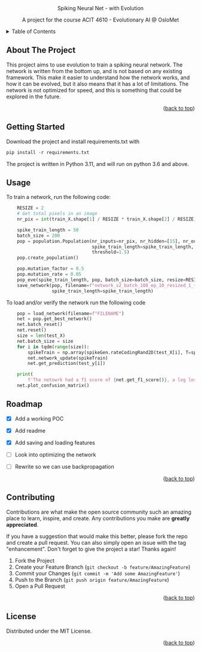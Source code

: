 
<div
  <h3 align="center">Spiking Neural Net - with Evolution</h3>

  <p align="center">
    A project for the course ACIT 4610 - Evolutionary AI @ OsloMet

  </p>
</div>



<!-- TABLE OF CONTENTS -->
<details>
  <summary>Table of Contents</summary>
  <ol>
    <li>
      <a href="#about-the-project">About The Project</a>
    </li>
    <li>
      <a href="#getting-started">Getting Started</a>
    </li>
    <li><a href="#usage">Usage</a></li>
    <li><a href="#roadmap">Roadmap</a></li>

  </ol>
</details>



<!-- ABOUT THE PROJECT -->
## About The Project


This project aims to use evolution to train a spiking neural network. The network is 
written from the bottom up, and is not based on any existing framework. This make
it easier to understand how the network works, and how it can be evolved, but it also
means that it has a lot of limitations. The network is not optimized for speed, and 
this is something that could be explored in the future.

<p align="right">(<a href="#readme-top">back to top</a>)</p>



<!-- GETTING STARTED -->
## Getting Started

Download the project and install requirements.txt with 
```python
pip install -r requirements.txt
```
The project is written in Python 3.11, and will
run on python 3.6 and above.






<!-- USAGE EXAMPLES -->
## Usage

To train a network, run the following code:
```python
    RESIZE = 2
    # Get total pixels in an image
    nr_pix = int(train_X.shape[1] / RESIZE * train_X.shape[2] / RESIZE)

    spike_train_length = 50
    batch_size = 200
    pop = population.Population(nr_inputs=nr_pix, nr_hidden=[15], nr_outputs=10, size=20,
                                spike_train_length=spike_train_length, batch_size=batch_size, leakage=0.1,
                                threshold=1.5)
    pop.create_population()

    pop.mutation_factor = 0.5
    pop.mutation_rate = 0.05
    pop_eve(spike_train_length, pop, batch_size=batch_size, resize=RESIZE, epochs = 10,  ran=True)
    save_network(pop, filename=f"network_s2_batch_100_ep_10_resized_1_{_}", batch_size=batch_size,
                 spike_train_length=spike_train_length)

```
To load and/or verify the network run the following code
````python
    pop = load_network(filename=f"FILENAME")
    net = pop.get_best_network()
    net.batch_reset()
    net.reset()
    size = len(test_X)
    net.batch_size = size
    for i in tqdm(range(size)):
        spikeTrain = np.array(spikeGen.rateCodingRand2D(test_X[i], T=spike_train_length, resize=RESIZE))
        net.network_update(spikeTrain)
        net.get_prediction(test_y[i])

    print(
        f'The netowrk had a f1 score of {net.get_f1_score()}, a log loss of {net.get_log_loss()}, and an accuracy of {net.calculate_prediction_score()}')
    net.plot_confusion_matrix()
````


<!-- ROADMAP -->
## Roadmap

- [x] Add a working POC
- [x] Add readme
- [x] Add saving and loading features
- [ ] Look into optimizing the network
- [ ] Rewrite so we can use backpropagation


<p align="right">(<a href="#readme-top">back to top</a>)</p>



<!-- CONTRIBUTING -->
## Contributing

Contributions are what make the open source community such an amazing place to learn, inspire, and create. Any contributions you make are **greatly appreciated**.

If you have a suggestion that would make this better, please fork the repo and create a pull request. You can also simply open an issue with the tag "enhancement".
Don't forget to give the project a star! Thanks again!

1. Fork the Project
2. Create your Feature Branch (`git checkout -b feature/AmazingFeature`)
3. Commit your Changes (`git commit -m 'Add some AmazingFeature'`)
4. Push to the Branch (`git push origin feature/AmazingFeature`)
5. Open a Pull Request

<p align="right">(<a href="#readme-top">back to top</a>)</p>



<!-- LICENSE -->
## License

Distributed under the MIT License.

<p align="right">(<a href="#readme-top">back to top</a>)</p>


